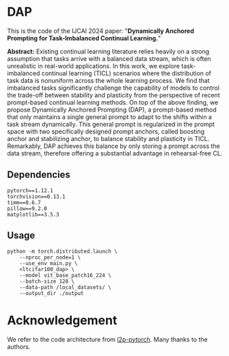 # DAP
This is the code of the IJCAI 2024 paper: "**Dynamically Anchored Prompting for Task-Imbalanced Continual Learning.**"

**Abstract:** Existing continual learning literature relies heavily on a strong assumption that tasks arrive with a balanced data stream, which is often unrealistic in real-world applications. In this work, we explore task-imbalanced continual learning (TICL) scenarios where the distribution of task data is nonuniform across the whole learning process. We find that imbalanced tasks significantly challenge the capability of models to control the trade-off between stability and plasticity from the perspective of recent prompt-based continual learning methods. On top of the above finding, we propose Dynamically Anchored Prompting (DAP), a prompt-based method that only maintains a single general prompt to adapt to the shifts within a task stream dynamically. This general prompt is regularized in the prompt space with two specifically designed prompt anchors, called boosting anchor and stabilizing anchor, to balance stability and plasticity in TICL. Remarkably, DAP achieves this balance by only storing a prompt across the data stream, therefore offering a substantial advantage in rehearsal-free CL.


## Dependencies
    pytorch==1.12.1
    torchvision==0.13.1
    timm==0.6.7
    pillow==9.2.0
    matplotlib==3.5.3

## Usage
    python -m torch.distributed.launch \
        --nproc_per_node=1 \
        --use_env main.py \
        <ltcifar100_dap> \
        --model vit_base_patch16_224 \
        --batch-size 128 \
        --data-path /local_datasets/ \
        --output_dir ./output 

# Acknowledgement
We refer to the code architecture from [l2p-pytorch](https://github.com/JH-LEE-KR/l2p-pytorch). Many thanks to the authors.
